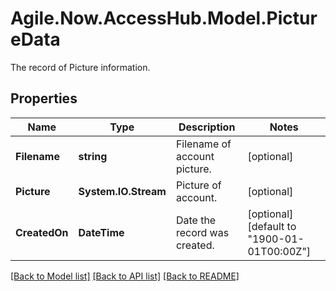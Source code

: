 # Agile.Now.AccessHub.Model.PictureData
The record of Picture information.

## Properties

Name | Type | Description | Notes
------------ | ------------- | ------------- | -------------
**Filename** | **string** | Filename of account picture. | [optional] 
**Picture** | **System.IO.Stream** | Picture of account. | [optional] 
**CreatedOn** | **DateTime** | Date the record was created. | [optional] [default to "1900-01-01T00:00Z"]

[[Back to Model list]](../../README.md#documentation-for-models) [[Back to API list]](../../README.md#documentation-for-api-endpoints) [[Back to README]](../../README.md)

